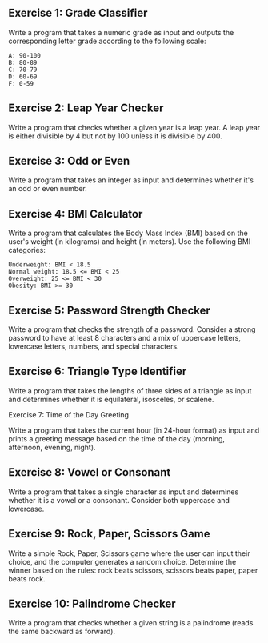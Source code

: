 ## Exercise 1: Grade Classifier

Write a program that takes a numeric grade as input and outputs the corresponding letter grade according to the following scale:

    A: 90-100
    B: 80-89
    C: 70-79
    D: 60-69
    F: 0-59


## Exercise 2: Leap Year Checker

Write a program that checks whether a given year is a leap year. A leap year is either divisible by 4 but not by 100 unless it is divisible by 400.


## Exercise 3: Odd or Even

Write a program that takes an integer as input and determines whether it's an odd or even number.


## Exercise 4: BMI Calculator

Write a program that calculates the Body Mass Index (BMI) based on the user's weight (in kilograms) and height (in meters). Use the following BMI categories:

    Underweight: BMI < 18.5
    Normal weight: 18.5 <= BMI < 25
    Overweight: 25 <= BMI < 30
    Obesity: BMI >= 30


## Exercise 5: Password Strength Checker

Write a program that checks the strength of a password. Consider a strong password to have at least 8 characters and a mix of uppercase letters, lowercase letters, numbers, and special characters.


## Exercise 6: Triangle Type Identifier

Write a program that takes the lengths of three sides of a triangle as input and determines whether it is equilateral, isosceles, or scalene.


Exercise 7: Time of the Day Greeting

Write a program that takes the current hour (in 24-hour format) as input and prints a greeting message based on the time of the day (morning, afternoon, evening, night).


## Exercise 8: Vowel or Consonant

Write a program that takes a single character as input and determines whether it is a vowel or a consonant. Consider both uppercase and lowercase.


## Exercise 9: Rock, Paper, Scissors Game

Write a simple Rock, Paper, Scissors game where the user can input their choice, and the computer generates a random choice. Determine the winner based on the rules: rock beats scissors, scissors beats paper, paper beats rock.


## Exercise 10: Palindrome Checker

Write a program that checks whether a given string is a palindrome (reads the same backward as forward).